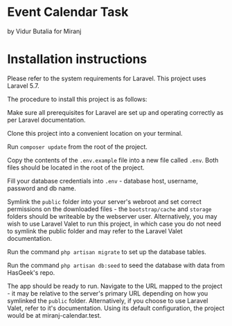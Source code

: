 # Event Calendar Task
by Vidur Butalia for Miranj

# Installation instructions
Please refer to the system requirements for Laravel. This project uses Laravel 5.7.

The procedure to install this project is as follows:

Make sure all prerequisites for Laravel are set up and operating correctly as per Laravel documentation.

Clone this project into a convenient location on your terminal.

Run `composer update` from the root of the project.

Copy the contents of the `.env.example` file into a new file called `.env`. 
Both files should be located in the root of the project.

Fill your database credentials into `.env` - database host, username, password and db name.

Symlink the `public` folder into your server's webroot and set correct permissions on the downloaded files -
the `bootstrap/cache` and `storage` folders should be writeable by the webserver user. 
Alternatively, you may wish to use Laravel Valet to run this project, 
in which case you do not need to symlink the public folder and may refer to the Laravel Valet documentation.

Run the command `php artisan migrate` to set up the database tables.

Run the command `php artisan db:seed` to seed the database with data from HasGeek's repo.

The app should be ready to run. Navigate to the URL mapped to the project - 
it may be relative to the server's primary URL depending on how you symlinked the `public` folder.
Alternatively, if you choose to use Laravel Valet, refer to it's documentation. 
Using its default configuration, the project would be at miranj-calendar.test.

